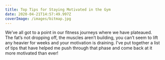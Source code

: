 ```yaml
---
title: Top Tips for Staying Motivated in the Gym
date: 2020-04-21T14:57:49.997Z
coverImage: /images/bitmap.jpg
---
```

We’ve all got to a point in our fitness journeys where we have plateaued. The fat’s not dropping off, the muscles aren’t building, you can’t seem to lift any heavier for weeks and your motivation is draining. I’ve put together a list of tips that have helped me push through that phase and come back at it more motivated than ever!